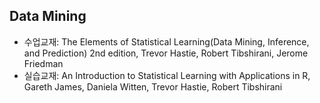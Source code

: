 ## Data Mining
- 수업교재: The Elements of Statistical Learning(Data Mining, Inference, and Prediction) 2nd edition, Trevor Hastie, Robert Tibshirani, Jerome Friedman
- 실습교재: An Introduction to Statistical Learning with Applications in R, Gareth James, Daniela Witten, Trevor Hastie, Robert Tibshirani
